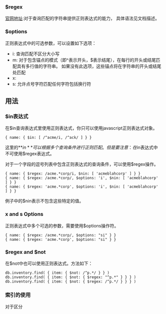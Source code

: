 ### $regex
[官网地址](https://docs.mongodb.com/manual/reference/operator/query/regex/index.html):对于查询匹配的字符串提供正则表达式的能力，
具体语法见文档描述。
### $options
正则表达式中的可选参数，可以设置如下选项：
* i: 查询匹配不区分大小写
* m: 对于包含锚点的模式（即^表示开头，$表示结尾），在每行的开头或结尾匹配具有多行值的字符串。 如果没有此选项，这些锚点将在字符串的开头或结尾处匹配
* x: 
* s: 允许点号字符匹配任何字符包括换行符
## 用法
### $in表达式
在$in查询表达式里使用正则表达式，你只可以使用javascript正则表达式对象。
```
{ name: { $in: [ /^acme/i, /^ack/ ] } }
```
这里的**$in**可以根据多个查询条件进行正则匹配。但是要注意：在$in表达式中不可使用$regex表达式。

对于一个字段的逗号列表中包含正则表达式的查询条件，可以使用$regex操作。
```
{ name: { $regex: /acme.*corp/i, $nin: [ 'acmeblahcorp' ] } }
{ name: { $regex: /acme.*corp/, $options: 'i', $nin: [ 'acmeblahcorp' ] } }
{ name: { $regex: 'acme.*corp', $options: 'i', $nin: [ 'acmeblahcorp' ] } }
```
例子中的$nin表示不包含这些特定的值。
### x and s Options
正则表达式中多个可选的参数，需要使用$options操作符。
```
{ name: { $regex: /acme.*corp/, $options: "si" } }
{ name: { $regex: 'acme.*corp', $options: "si" } }
```
### $regex and $not
在$not中也可以使用正则表达式。方法如下：
```
db.inventory.find( { item: { $not: /^p.*/ } } )
db.inventory.find( { item: { $not: { $regex: "^p.*" } } } )
db.inventory.find( { item: { $not: { $regex: /^p.*/ } } } )
```
### 索引的使用
对于区分
